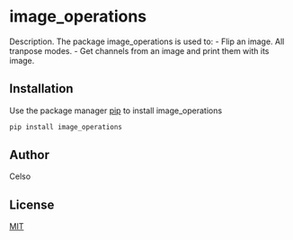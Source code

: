 # image_operations

Description. 
The package image_operations is used to:
	- Flip an image. All tranpose modes.
	- Get channels from an image and print them with its image.

## Installation

Use the package manager [pip](https://pip.pypa.io/en/stable/) to install image_operations

```bash
pip install image_operations
```

## Author
Celso

## License
[MIT](https://choosealicense.com/licenses/mit/)
